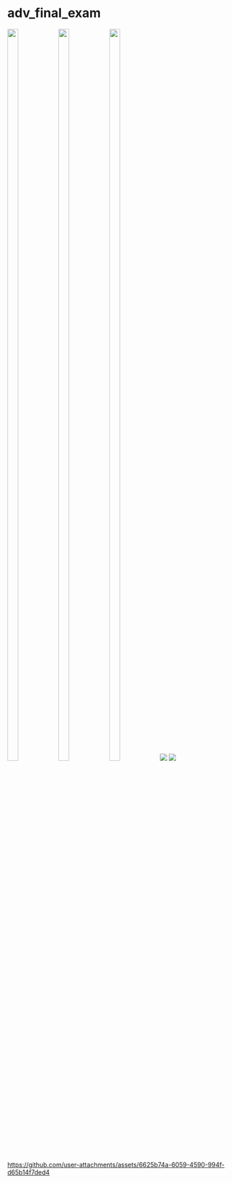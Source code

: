 # adv_final_exam

<img src="https://github.com/user-attachments/assets/28a45684-6266-4d35-b7c2-6e1d296f678f" height=65% width=22%>
<img src="https://github.com/user-attachments/assets/4ddffe83-d577-4757-a622-bca53f2268df" height=65% width=22%>
<img src="https://github.com/user-attachments/assets/51537afa-d6a0-4085-a718-511c0488139d" height=65% width=22%>

<img src="https://github.com/user-attachments/assets/0d066212-6b83-4064-b738-8590fad850a7">

<img src="https://github.com/user-attachments/assets/c1df7ffd-bc48-491b-94fe-95eb9d4418bd">

https://github.com/user-attachments/assets/6625b74a-6059-4590-994f-d65b14f7ded4
